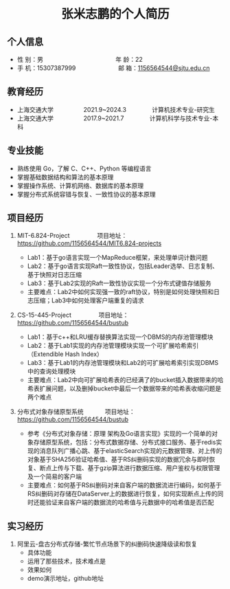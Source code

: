  <center>
     <h1>张米志鹏的个人简历</h1>
 </center>

## 个人信息 

* 性 别：男 &emsp;&emsp;&emsp;&emsp;&emsp;&emsp;&emsp;&emsp;&emsp;&emsp;&emsp;&ensp; 年 龄：22  
* 手 机：15307387999 &emsp;&emsp;&emsp;&emsp;&emsp;&emsp;&ensp; 邮 箱：1156564544@sjtu.edu.cn   

## 教育经历
  
* 上海交通大学&emsp;&emsp;&emsp;&emsp;&emsp;2021.9~2024.3 &emsp;&emsp;&emsp;&emsp;计算机技术专业-研究生         
* 上海交通大学&emsp;&emsp;&emsp;&emsp;&emsp;2017.9~2021.7&emsp;&emsp;&emsp;&emsp; 计算机科学与技术专业-本科  

## 专业技能

* 熟练使用 Go，了解 C、C++、Python 等编程语言
* 掌握基础数据结构和算法的基本原理
* 掌握操作系统、计算机网络、数据库的基本原理
* 掌握分布式系统容错与恢复、一致性协议的基本原理

## 项目经历

1. MIT-6.824-Project &emsp;&emsp;&emsp;&emsp; 项目地址：https://github.com/1156564544/MIT6.824-projects
    * Lab1：基于go语言实现一个MapReduce框架，来处理单词计数问题 
    * Lab2：基于go语言实现Raft一致性协议，包括Leader选举、日志复制、基于快照对日志压缩
    * Lab3：基于Lab2实现的Raft一致性协议实现一个分布式键值存储服务
    * 主要难点：Lab2中如何实现强一致的raft协议，特别是如何处理快照和日志压缩；Lab3中如何处理客户端重复的请求

2. CS-15-445-Project &emsp;&emsp;&emsp;&emsp; 项目地址：https://github.com/1156564544/bustub  
    * Lab1：基于c++和LRU缓存替换算法实现一个DBMS的内存池管理模块
    * Lab2：基于Lab1实现的内存池管理模块实现一个可扩展哈希索引（Extendible Hash Index）
    * Lab3：基于Lab1的内存池管理模块和Lab2的可扩展哈希索引实现DBMS中的查询处理模块
    * 主要难点：Lab2中向可扩展哈希表的已经满了的bucket插入数据带来的哈希表扩展问题，以及删掉bucket中最后一个数据带来的哈希表收缩问题是两个难点

3. 分布式对象存储原型系统 &emsp;&emsp;&emsp; 项目地址：[https://github.com/1156564544/bustub ](https://github.com/1156564544/oss) 
    * 参考《分布式对象存储：原理 架构及Go语言实现》实现的一个简单的对象存储原型系统，包括：分布式数据存储、分布式接口服务、基于redis实现的消息队列广播心跳、基于elasticSearch实现的元数据管理、对上传的对象基于SHA256验证哈希值、基于RS纠删码实现的数据冗余与即时恢复、断点上传与下载、基于gzip算法进行数据压缩、用户鉴权与权限管理及一个简易的客户端
    * 主要难点：如何基于RS纠删码对来自客户端的数据流进行编码，如何基于RS纠删码对存储在DataServer上的数据进行恢复，如何实现断点上传的同时还能验证来自客户端的数据流的哈希值与元数据中的哈希值是否匹配

## 实习经历
1. 阿里云-盘古分布式存储-繁忙节点场景下的纠删码快速降级读和恢复
    * 具体功能 
    * 运用了那些技术，技术难点是
    * 效果如何
    * demo演示地址，github地址 


